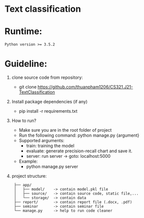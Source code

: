 # Text classification

# Runtime:
    Python version >= 3.5.2

# Guideline:
1. clone source code from repository:
    - git clone https://github.com/thuanpham1206/CS321.J21-TextClassification

2. Install package dependencies (if any)
    - pip install -r requirements.txt

3. How to run?
    - Make sure you are in the root folder of project
    - Run the following command: python manage.py {argument}
    - Supported arguments:
        + train: training the model
        + evaluate: generate precision-recall chart and save it.
        + server: run server -> goto: localhost:5000
    - Example:
        + python manage.py server

4. project structure:
   ``` 
    ├── app/
    │   ├── model/    -> contain model.pkl file
    │   ├── source/   -> contain source code, static file,...
    │   └── storage/  -> contain data
    ├── report/       -> contain report file (.docx, .pdf)
    ├── seminar       -> contain seminar file
    └── manage.py     -> help to run code cleaner
   ```
